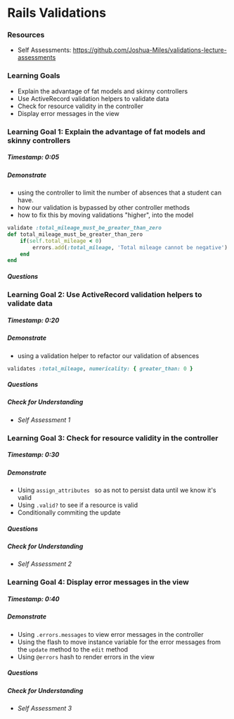 # Rails Validations


### Resources
* Self Assessments: <https://github.com/Joshua-Miles/validations-lecture-assessments>

### Learning Goals

- Explain the advantage of fat models and skinny controllers
- Use ActiveRecord validation helpers to validate data
- Check for resource validity in the controller
- Display error messages in the view




### Learning Goal 1: Explain the advantage of fat models and skinny controllers
##### Timestamp: 0:05

##### Demonstrate
- using the controller to limit the number of absences that a student can have. 
- how our validation is bypassed by other controller methods
- how to fix this by moving validations "higher", into the model

```ruby
validate :total_mileage_must_be_greater_than_zero
def total_mileage_must_be_greater_than_zero
    if(self.total_mileage < 0)
        errors.add(:total_mileage, 'Total mileage cannot be negative')
    end
end
```

##### Questions 



### Learning Goal 2: Use ActiveRecord validation helpers to validate data

##### Timestamp: 0:20

##### Demonstrate

- using a validation helper to refactor our validation of absences

```ruby
validates :total_mileage, numericality: { greater_than: 0 }
```

##### Questions 

##### Check for Understanding

- *Self Assessment 1*




### Learning Goal 3: Check for resource validity in the controller

##### Timestamp: 0:30

##### Demonstrate

- Using `assign_attributes ` so as not to persist data until we know it's valid
- Using `.valid?` to see if a resource is valid
- Conditionally commiting the update

##### Questions 

##### Check for Understanding

- *Self Assessment 2*



### Learning Goal 4: Display error messages in the view

##### Timestamp: 0:40

##### Demonstrate

- Using `.errors.messages` to view error messages in the controller
- Using the flash to move instance variable for the error messages from the `update` method to the `edit` method
- Using `@errors` hash to render errors in the view

##### Questions 

##### Check for Understanding

- *Self Assessment 3*


